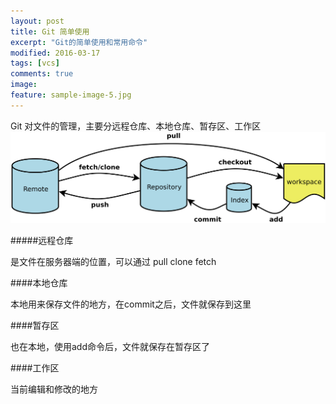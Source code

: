```yaml
---
layout: post
title: Git 简单使用 
excerpt: "Git的简单使用和常用命令"
modified: 2016-03-17
tags: [vcs]
comments: true
image:
feature: sample-image-5.jpg
---
```


Git 对文件的管理，主要分远程仓库、本地仓库、暂存区、工作区
![一张图说明git 结构](../images/git_flow.png)

#####远程仓库

是文件在服务器端的位置，可以通过 pull clone fetch

####本地仓库

本地用来保存文件的地方，在commit之后，文件就保存到这里


####暂存区

也在本地，使用add命令后，文件就保存在暂存区了

####工作区

当前编辑和修改的地方






